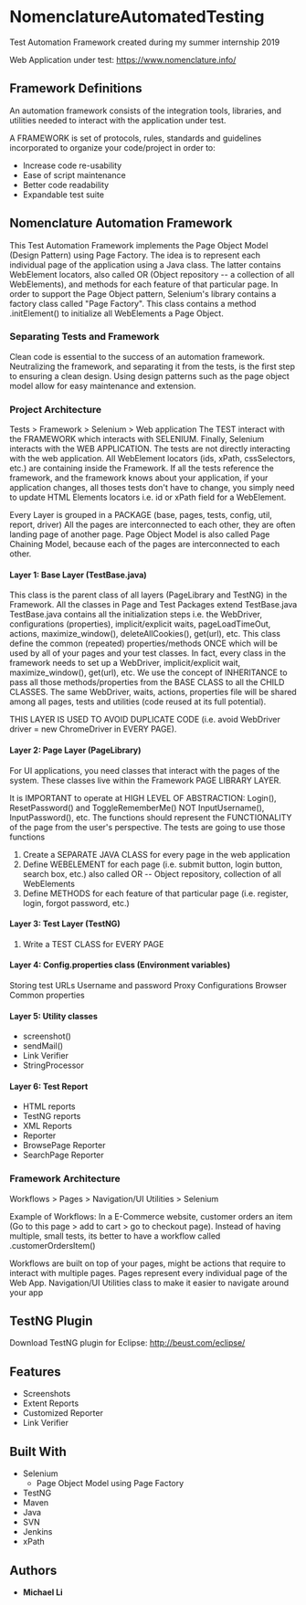 # NomenclatureAutomatedTesting
Test Automation Framework created during my summer internship 2019

Web Application under test: https://www.nomenclature.info/

## Framework Definitions
An automation framework consists of the integration tools, libraries, and utilities needed to interact with the application under test.

A FRAMEWORK is set of protocols, rules, standards and guidelines incorporated to organize your code/project in order to:
- Increase code re-usability
- Ease of script maintenance
- Better code readability
- Expandable test suite

## Nomenclature Automation Framework
This Test Automation Framework implements the Page Object Model (Design Pattern) using Page Factory. 
The idea is to represent each individual page of the application using a Java class. The latter contains WebElement locators, also called OR (Object repository -- a collection of all WebElements), and methods for each feature of that particular page.
In order to support the Page Object pattern, Selenium's library contains a factory class called "Page Factory". 
This class contains a method .initElement() to initialize all WebElements a Page Object.

### Separating Tests and Framework
Clean code is essential to the success of an automation framework.
Neutralizing the framework, and separating it from the tests, is the first step to ensuring a clean design.
Using design patterns such as the page object model allow for easy maintenance and extension. 

### Project Architecture
Tests > Framework > Selenium > Web application
The TEST interact with the FRAMEWORK which interacts with SELENIUM. Finally, Selenium interacts with the WEB APPLICATION.
The tests are not directly interacting with the web application. All WebElement locators (ids, xPath, cssSelectors, etc.) are containing inside the Framework.
If all the tests reference the framework, and the framework knows about your application, if your application changes, all thoses tests don't have to change, you simply need to update HTML Elements locators i.e. id or xPath field for a WebElement.

Every Layer is grouped in a PACKAGE (base, pages, tests, config, util, report, driver)
All the pages are interconnected to each other, they are often landing page of another page.
Page Object Model is also called Page Chaining Model, because each of the pages are interconnected to each other.

#### Layer 1: Base Layer (TestBase.java)
This class is the parent class of all layers (PageLibrary and TestNG) in the Framework. All the classes in Page and Test Packages extend TestBase.java
TestBase.java contains all the initialization steps i.e. the WebDriver, configurations (properties), implicit/explicit waits, pageLoadTimeOut, actions, maximize_window(), deleteAllCookies(), get(url), etc.
This class define the common (repeated) properties/methods ONCE which will be used by all of your pages and your test classes. 
In fact, every class in the framework needs to set up a WebDriver, implicit/explicit wait, maximize_window(), get(url), etc.
We use the concept of INHERITANCE to pass all those methods/properties from the BASE CLASS to all the CHILD CLASSES.
The same WebDriver, waits, actions, properties file will be shared among all pages, tests and utilities (code reused at its full potential).

THIS LAYER IS USED TO AVOID DUPLICATE CODE (i.e. avoid WebDriver driver = new ChromeDriver in EVERY PAGE).

#### Layer 2: Page Layer (PageLibrary)
For UI applications, you need classes that interact with the pages of the system.
These classes live within the Framework PAGE LIBRARY LAYER.

It is IMPORTANT to operate at HIGH LEVEL OF ABSTRACTION: Login(), ResetPassword() and ToggleRememberMe() NOT InputUsername(), InputPassword(), etc.
The functions should represent the FUNCTIONALITY of the page from the user's perspective.
The tests are going to use those functions

1. Create a SEPARATE JAVA CLASS for every page in the web application
2. Define WEBELEMENT for each page (i.e. submit button, login button, search box, etc.) also called OR -- Object repository, collection of all WebElements
3. Define METHODS for each feature of that particular page (i.e. register, login, forgot password, etc.)

#### Layer 3: Test Layer (TestNG)
1. Write a TEST CLASS for EVERY PAGE

#### Layer 4: Config.properties class (Environment variables)
Storing test URLs
Username and password
Proxy Configurations
Browser
Common properties

#### Layer 5: Utility classes
- screenshot()
- sendMail()
- Link Verifier
- StringProcessor

#### Layer 6: Test Report 
- HTML reports
- TestNG reports
- XML Reports
- Reporter
- BrowsePage Reporter
- SearchPage Reporter 

### Framework Architecture
Workflows > Pages > Navigation/UI Utilities > Selenium

Example of Workflows: In a E-Commerce website, customer orders an item (Go to this page > add to cart > go to checkout page).
                      Instead of having multiple, small tests, its better to have a workflow called .customerOrdersItem()

Workflows are built on top of your pages, might be actions that require to interact with multiple pages. 
Pages represent every individual page of the Web App.
Navigation/UI Utilities class to make it easier to navigate around your app

## TestNG Plugin
Download TestNG plugin for Eclipse: http://beust.com/eclipse/

## Features
- Screenshots
- Extent Reports
- Customized Reporter
- Link Verifier

## Built With
 * Selenium 
    - Page Object Model using Page Factory
 * TestNG
 * Maven
 * Java
 * SVN
 * Jenkins
 * xPath 

 ## Authors

* **Michael Li**
